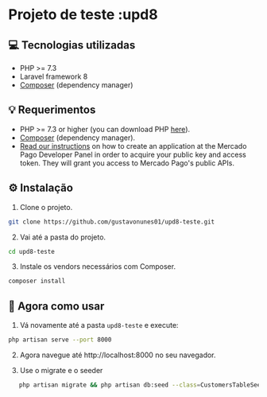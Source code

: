 # Projeto de teste :upd8

## :computer: Tecnologias utilizadas
- PHP  >=  7.3
- Laravel framework 8
- [Composer](https://getcomposer.org/download) (dependency manager)

## 💡 Requerimentos
- PHP >= 7.3 or higher (you can download PHP [here](https://www.php.net/downloads)).
- [Composer](https://getcomposer.org/download) (dependency manager).
- [Read our instructions](https://www.mercadopago.com/developers/en/guides/overview#bookmark_el_desarrollo_con_c%C3%B3digo) on how to create an application at the Mercado Pago Developer Panel in order to acquire your public key and access token. They will grant you access to Mercado Pago's public APIs.

## :gear: Instalação
1. Clone o projeto.
```bash
git clone https://github.com/gustavonunes01/upd8-teste.git
```

2. Vai até a pasta do projeto.
```bash
cd upd8-teste
```

3. Instale os vendors necessários com Composer.
```bash
composer install
```

## 🌟 Agora como usar
1. Vá novamente até a pasta `upd8-teste` e execute:
```bash
php artisan serve --port 8000
```

2. Agora navegue até http://localhost:8000 no seu navegador.

3. Use o migrate e o seeder
```bash
   php artisan migrate && php artisan db:seed --class=CustomersTableSeeder
```